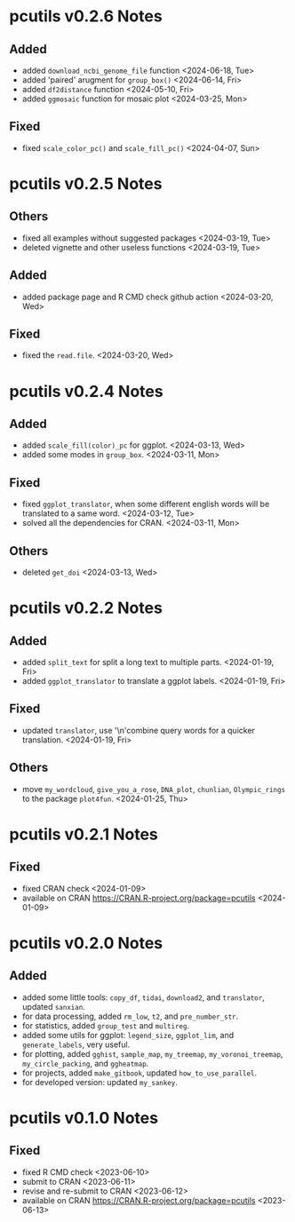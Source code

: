 # pcutils v0.2.6 Notes

## Added

- added `download_ncbi_genome_file` function <2024-06-18, Tue>
- added 'paired' arugment for `group_box()` <2024-06-14, Fri>
- added `df2distance` function <2024-05-10, Fri>
- added `ggmosaic` function for mosaic plot <2024-03-25, Mon>

## Fixed

- fixed `scale_color_pc()` and `scale_fill_pc()` <2024-04-07, Sun>

# pcutils v0.2.5 Notes

## Others

- fixed all examples without suggested packages <2024-03-19, Tue>
- deleted vignette and other useless functions <2024-03-19, Tue>

## Added

- added package page and R CMD check github action <2024-03-20, Wed>

## Fixed

- fixed the `read.file`. <2024-03-20, Wed>

# pcutils v0.2.4 Notes

## Added

- added `scale_fill(color)_pc` for ggplot. <2024-03-13, Wed>
- added some modes in `group_box`. <2024-03-11, Mon>

## Fixed

- fixed `ggplot_translator`, when some different english words will be translated to a same word. <2024-03-12, Tue>
- solved all the dependencies for CRAN. <2024-03-11, Mon>

## Others

- deleted `get_doi` <2024-03-13, Wed>

# pcutils v0.2.2 Notes

## Added

- added `split_text` for split a long text to multiple parts. <2024-01-19, Fri>
- added `ggplot_translator` to translate a ggplot labels. <2024-01-19, Fri>

## Fixed

- updated `translator`, use '\n'combine query words for a quicker translation. <2024-01-19, Fri>

## Others

- move `my_wordcloud`, `give_you_a_rose`, `DNA_plot`, `chunlian`, `Olympic_rings` to the package `plot4fun`. <2024-01-25, Thu>

# pcutils v0.2.1 Notes

## Fixed

- fixed CRAN check <2024-01-09>
- available on CRAN <https://CRAN.R-project.org/package=pcutils> <2024-01-09>

# pcutils v0.2.0 Notes

## Added

- added some little tools: `copy_df`, `tidai`, `download2`, and `translator`, updated `sanxian`.
- for data processing, added `rm_low`, `t2`, and `pre_number_str`.
- for statistics, added `group_test` and `multireg`.
- added some utils for ggplot: `legend_size`, `ggplot_lim`, and `generate_labels`, very useful.
- for plotting, added `gghist`, `sample_map`, `my_treemap`, `my_voronoi_treemap`, `my_circle_packing`, and `ggheatmap`.
- for projects, added `make_gitbook`, updated `how_to_use_parallel`.
- for developed version: updated `my_sankey`.

# pcutils v0.1.0 Notes

## Fixed

- fixed R CMD check <2023-06-10>
- submit to CRAN <2023-06-11>
- revise and re-submit to CRAN <2023-06-12>
- available on CRAN <https://CRAN.R-project.org/package=pcutils> <2023-06-13>

